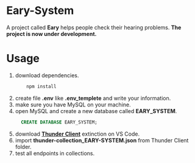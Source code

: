 # Eary-System

A project called **Eary** helps people check their hearing problems.
**The project is now under development.**

# Usage 
 1. download dependencies.
    ``` bash
        npm install
    ```
  2. create file **.env** like **.env_templete** and write your information.
  3. make sure you have MySQL on your machine.
  4. open MySQL and create a new database called **EARY_SYSTEM**.
      ```SQL
        CREATE DATABASE EARY_SYSTEM; 
      ```
  5. download [**Thunder Client**](https://www.thunderclient.com/) extinction on VS Code.
  6. import **thunder-collection_EARY-SYSTEM.json** from Thunder Client folder.
  7. test all endpoints in collections.